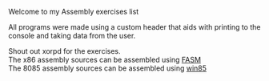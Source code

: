 Welcome to my Assembly exercises list

All programs were made using a custom header that aids with printing to the console and taking data from the user.

Shout out xorpd for the exercises.<br>
The x86 assembly sources can be assembled using <a href="https://flatassembler.net/">FASM</a><br>
The 8085 assembly sources can be assembled using <a href="https://www.deus.gr/win85/download.htm">win85</a>
